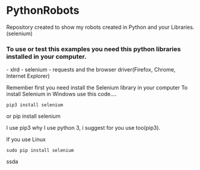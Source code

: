 # PythonRobots
Repository created to show my robots created in Python and your Libraries.(selenium)

<h3>To use or test this examples you need this python libraries installed in your computer.</h3>
- xlrd
- selenium
- requests
and the browser driver(Firefox, Chrome, Internet Explorer)


Remember first you need install the Selenium library in your computer
To install Selenium in Windows use this code....
    
    pip3 install selenium
or
    pip install selenium

I use pip3 why I use python 3, i suggest for you use too(pip3).

If you use Linux 

    sudo pip install selenium
ssda
